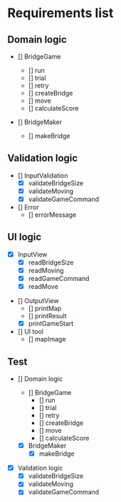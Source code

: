 # Requirements list

## Domain logic
- [] BridgeGame
  - [] run
  - [] trial
  - [] retry
  - [] createBridge
  - [] move
  - [] calculateScore
    

- [] BridgeMaker
  - [] makeBridge

## Validation logic
- [] InputValidation
  - [x] validateBridgeSize
  - [x] validateMoving
  - [x] validateGameCommand

- [] Error
  - [] errorMessage

## UI logic
- [x] InputView
  - [x] readBridgeSize
  - [x] readMoving
  - [x] readGameCommand
  - [x] readMove

- [] OutputView
  - [] printMap
  - [] printResult
  - [x] printGameStart

- [] UI tool
  - [] mapImage

## Test
- [] Domain logic
  - [] BridgeGame
    - [] run
    - [] trial
    - [] retry
    - [] createBridge
    - [] move
    - [] calculateScore

  - [x] BridgeMaker
    - [x] makeBridge

- [x] Validation logic
  - [x] validateBridgeSize
  - [x] validateMoving
  - [x] validateGameCommand